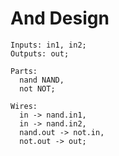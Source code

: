 And Design
==========

```
Inputs: in1, in2;
Outputs: out;

Parts:
  nand NAND,
  not NOT;

Wires:
  in -> nand.in1,
  in -> nand.in2,
  nand.out -> not.in,
  not.out -> out;
```
